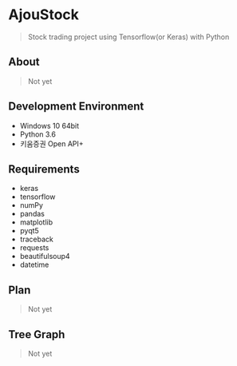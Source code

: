 # AjouStock
> Stock trading project using Tensorflow(or Keras) with Python

## About
> Not yet

## Development Environment
- Windows 10 64bit
- Python 3.6
- 키움증권 Open API+

## Requirements
- keras
- tensorflow
- numPy
- pandas
- matplotlib
- pyqt5
- traceback
- requests
- beautifulsoup4
- datetime

## Plan
> Not yet

## Tree Graph
> Not yet
